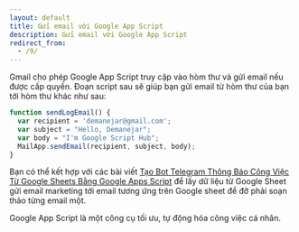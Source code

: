 ```yaml
---
layout: default
title: Gửi email với Google App Script
description: Gửi email với Google App Script
redirect_from:
  - /9/
---
```


Gmail cho phép Google App Script truy cập vào hòm thư và gửi email nếu được cấp quyền. Đoạn script sau sẽ giúp bạn gửi email từ hòm thư của bạn tới hòm thư khác như sau: 

```javascript
function sendLogEmail() {
  var recipient = 'demanejar@gmail.com'; 
  var subject = "Hello, Demanejar";
  var body = "I'm Google Script Hub";
  MailApp.sendEmail(recipient, subject, body);
}
```

Bạn có thể kết hợp với các bài viết [Tạo Bot Telegram Thông Báo Công Việc Từ Google Sheets Bằng Google Apps Script](https://google-script-hub.github.io/send-notification-to-telegram) để lấy dữ liệu từ Google Sheet gửi email marketing tới email tương ứng trên Google sheet để đỡ phải soạn thảo từng email một.

Google App Script là một công cụ tối ưu, tự động hóa công việc cá nhân.